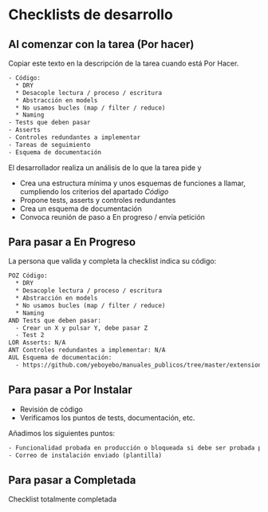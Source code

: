 # Checklists de desarrollo

## Al comenzar con la tarea (Por hacer)
Copiar este texto en la descripción de la tarea cuando está Por Hacer.

```txt
- Código:
  * DRY
  * Desacople lectura / proceso / escritura
  * Abstracción en models
  * No usamos bucles (map / filter / reduce)
  * Naming
- Tests que deben pasar
- Asserts
- Controles redundantes a implementar
- Tareas de seguimiento
- Esquema de documentación
```

El desarrollador realiza un análisis de lo que la tarea pide y
* Crea una estructura mínima y unos esquemas de funciones a llamar, cumpliendo los criterios del apartado *Código*
* Propone tests, asserts y controles redundantes
* Crea un esquema de documentación
* Convoca reunión de paso a En progreso / envía petición

## Para pasar a En Progreso
La persona que valida y completa la checklist indica su código:
```txt
POZ Código:
  * DRY
  * Desacople lectura / proceso / escritura
  * Abstracción en models
  * No usamos bucles (map / filter / reduce)
  * Naming
AND Tests que deben pasar:
  - Crear un X y pulsar Y, debe pasar Z
  - Test 2
LOR Asserts: N/A
ANT Controles redundantes a implementar: N/A
AUL Esquema de documentación:
  - https://github.com/yeboyebo/manuales_publicos/tree/master/extensiones/igic_canarias)
```

## Para pasar a Por Instalar
* Revisión de código
* Verificamos los puntos de tests, documentación, etc. 

Añadimos los siguientes puntos:

```txt
- Funcionalidad probada en producción o bloqueada si debe ser probada por el cliente
- Correo de instalación enviado (plantilla)
```
## Para pasar a Completada
Checklist totalmente completada